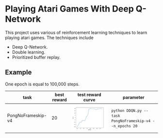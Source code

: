 # Playing Atari Games With Deep Q-Network

This project uses various of reinforcement learning techniques to learn playing atari games. The techniques include
- Deep Q-Network.
- Double learning.
- Prioritized buffer replay.

## Example
One epoch is equal to 100,000 steps.

| task               | best reward | test reward curve                               | parameter                                                |
| ------------------ | ----------- | ----------------------------------------------- | -------------------------------------------------------- |
| PongNoFrameskip-v4 | 20          | ![](results/PongNoFrameskip-v4-test-reward.jpg) | `python DDQN.py --task PongNoFrameskip-v4 --n_epochs 20` | 
